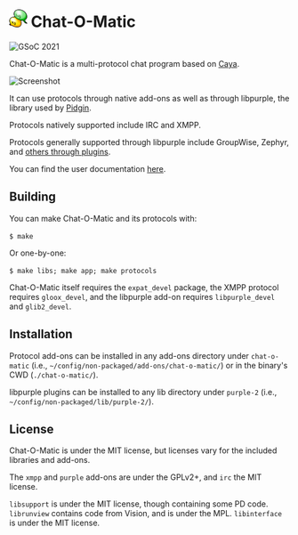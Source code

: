 # ![Chat-O-Matic Icon](data/icons/AppIcon.png) Chat-O-Matic

![GSoC 2021](https://img.shields.io/badge/GSoC-2021-green.svg)

Chat-O-Matic is a multi-protocol chat program based on [Caya](https://github.com/Augustolo/Caya).

![Screenshot](data/screenshots/update-final.png)

It can use protocols through native add-ons as well as through libpurple,
the library used by [Pidgin](https://pidgin.im/).

Protocols natively supported include IRC and XMPP.

Protocols generally supported through libpurple include GroupWise, Zephyr, and
[others through plugins](https://pidgin.im/plugins/?type=Protocol).

You can find the user documentation [here](http://htmlpreview.github.io/?https://github.com/JadedCtrl/Chat-O-Matic/master/documentation/Documentation.html).


## Building
You can make Chat-O-Matic and its protocols with:

`$ make`

Or one-by-one:

`$ make libs; make app; make protocols`

Chat-O-Matic itself requires the `expat_devel` package, the XMPP protocol requires
`gloox_devel`, and the libpurple add-on requires `libpurple_devel` and
`glib2_devel`.


## Installation
Protocol add-ons can be installed in any add-ons directory under `chat-o-matic`
(i.e., `~/config/non-packaged/add-ons/chat-o-matic/`) or in the binary's CWD
(`./chat-o-matic/`).

libpurple plugins can be installed to any lib directory under `purple-2`
(i.e., `~/config/non-packaged/lib/purple-2/`).


## License
Chat-O-Matic is under the MIT license, but licenses vary for the included
libraries and add-ons.

The `xmpp` and `purple` add-ons are under the GPLv2+, and `irc` the MIT license.

`libsupport` is under the MIT license, though containing some PD code.
`librunview` contains code from Vision, and is under the MPL.
`libinterface` is under the MIT license.
